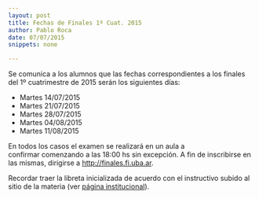 ```yaml
---
layout: post
title: Fechas de Finales 1º Cuat. 2015
author: Pablo Roca
date: 07/07/2015
snippets: none

---
```

<div class="entry-content">
						<p>Se comunica a los alumnos que las fechas correspondientes a los finales del 1º cuatrimestre de 2015&nbsp;serán los&nbsp;siguientes días:</p>
<ul>
<li>Martes 14/07/2015</li>
<li>Martes 21/07/2015</li>
<li>Martes 28/07/2015</li>
<li>Martes 04/08/2015</li>
<li>Martes 11/08/2015</li>
</ul>
<p>En todos los casos el examen se realizará en un aula a confirmar&nbsp;comenzando a las 18:00 hs sin excepción. A fin de inscribirse en las mismas, dirigirse a&nbsp;<a href="http://finales.fi.uba.ar">http://finales.fi.uba.ar</a>.</p>
<p>Recordar traer la libreta inicializada de acuerdo con el instructivo subido al sitio de la materia (ver <a title="Institucional" href="https://taller-de-programacion.github.io/Institucional">página institucional</a>).</p>
											</div>
